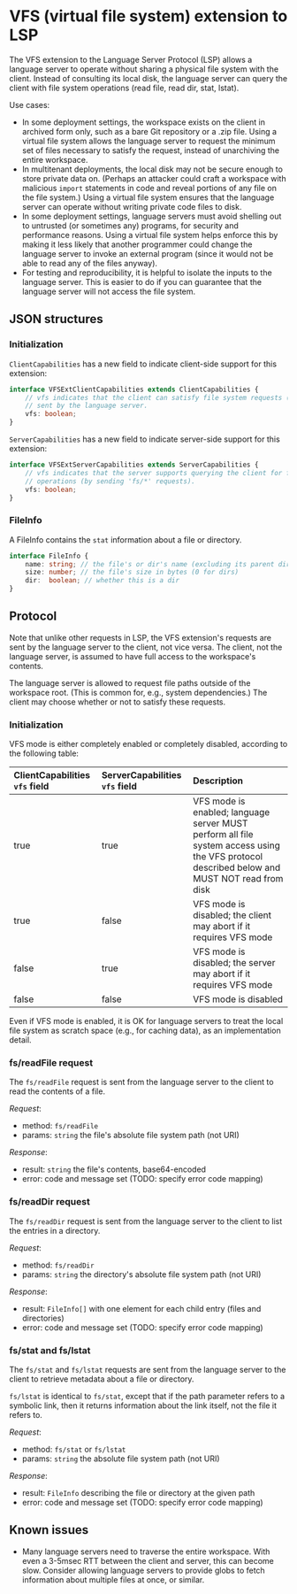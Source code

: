 # VFS (virtual file system) extension to LSP

The VFS extension to the Language Server Protocol (LSP) allows a language server to operate without sharing a physical file system with the client. Instead of consulting its local disk, the language server can query the client with file system operations (read file, read dir, stat, lstat).

Use cases:

* In some deployment settings, the workspace exists on the client in archived form only, such as a bare Git repository or a .zip file. Using a virtual file system allows the language server to request the minimum set of files necessary to satisfy the request, instead of unarchiving the entire workspace.
* In multitenant deployments, the local disk may not be secure enough to store private data on. (Perhaps an attacker could craft a workspace with malicious `import` statements in code and reveal portions of any file on the file system.) Using a virtual file system ensures that the language server can operate without writing private code files to disk.
* In some deployment settings, language servers must avoid shelling out to untrusted (or sometimes any) programs, for security and performance reasons. Using a virtual file system helps enforce this by making it less likely that another programmer could change the language server to invoke an external program (since it would not be able to read any of the files anyway).
* For testing and reproducibility, it is helpful to isolate the inputs to the language server. This is easier to do if you can guarantee that the language server will not access the file system.

## JSON structures

### Initialization

`ClientCapabilities` has a new field to indicate client-side support
for this extension:

```typescript
interface VFSExtClientCapabilities extends ClientCapabilities {
	// vfs indicates that the client can satisfy file system requests (with 'fs/*' methods)
	// sent by the language server.
	vfs: boolean;
}
```

`ServerCapabilities` has a new field to indicate server-side support
for this extension:

```typescript
interface VFSExtServerCapabilities extends ServerCapabilities {
	// vfs indicates that the server supports querying the client for file system
	// operations (by sending 'fs/*' requests).
	vfs: boolean;
}
```

### FileInfo

A FileInfo contains the `stat` information about a file or directory.

```typescript
interface FileInfo {
	name: string; // the file's or dir's name (excluding its parent directory names)
	size: number; // the file's size in bytes (0 for dirs)
	dir:  boolean; // whether this is a dir
}
```

## Protocol

Note that unlike other requests in LSP, the VFS extension's requests are sent by the language server to the client, not vice versa. The client, not the language server, is assumed to have full access to the workspace's contents.

The language server is allowed to request file paths outside of the workspace root. (This is common for, e.g., system dependencies.) The client may choose whether or not to satisfy these requests.

### Initialization

VFS mode is either completely enabled or completely disabled, according to the following table:

| ClientCapabilities `vfs` field | ServerCapabilities `vfs` field | Description |
|:------------------|:------------|:------------|
| true    | true      | VFS mode is enabled; language server MUST perform all file system access using the VFS protocol described below and MUST NOT read from disk |
| true    | false     | VFS mode is disabled; the client may abort if it requires VFS mode |
| false   | true      | VFS mode is disabled; the server may abort if it requires VFS mode |
| false   | false     | VFS mode is disabled |

Even if VFS mode is enabled, it is OK for language servers to treat the local file system as scratch space (e.g., for caching data), as an implementation detail.

### fs/readFile request

The `fs/readFile` request is sent from the language server to the client to read the contents of a file.

_Request_:
* method: `fs/readFile`
* params: `string` the file's absolute file system path (not URI)

_Response_:
* result: `string` the file's contents, base64-encoded
* error: code and message set (TODO: specify error code mapping)

### fs/readDir request

The `fs/readDir` request is sent from the language server to the client to list the entries in a directory.

_Request_:
* method: `fs/readDir`
* params: `string` the directory's absolute file system path (not URI)

_Response_:
* result: `FileInfo[]` with one element for each child entry (files and directories)
* error: code and message set (TODO: specify error code mapping)

### fs/stat and fs/lstat

The `fs/stat` and `fs/lstat` requests are sent from the language server to the client to retrieve metadata about a file or directory.

`fs/lstat` is identical to `fs/stat`, except that if the path parameter refers to a symbolic link, then it returns information about the link itself, not the file it refers to.

_Request_:
* method: `fs/stat` or `fs/lstat`
* params: `string` the absolute file system path (not URI)

_Response_:
* result: `FileInfo` describing the file or directory at the given path
* error: code and message set (TODO: specify error code mapping)

## Known issues

* Many language servers need to traverse the entire workspace. With even a 3-5msec RTT between the client and server, this can become slow. Consider allowing language servers to provide globs to fetch information about multiple files at once, or similar.
